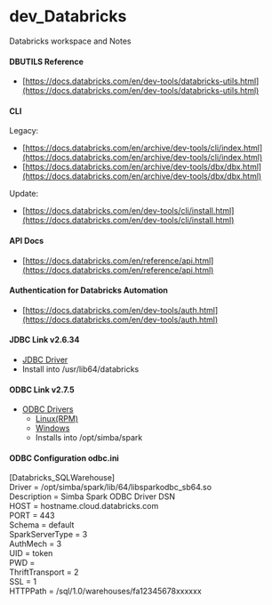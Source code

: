 # dev_Databricks
Databricks workspace and Notes


#### DBUTILS Reference
- [https://docs.databricks.com/en/dev-tools/databricks-utils.html](https://docs.databricks.com/en/dev-tools/databricks-utils.html) <br/>

#### CLI
Legacy: <br/>
- [https://docs.databricks.com/en/archive/dev-tools/cli/index.html](https://docs.databricks.com/en/archive/dev-tools/cli/index.html) <br/>
- [https://docs.databricks.com/en/archive/dev-tools/dbx/dbx.html](https://docs.databricks.com/en/archive/dev-tools/dbx/dbx.html) <br/>

Update: <br/>
- [https://docs.databricks.com/en/dev-tools/cli/install.html](https://docs.databricks.com/en/dev-tools/cli/install.html) <br/>

#### API Docs
- [https://docs.databricks.com/en/reference/api.html](https://docs.databricks.com/en/reference/api.html) <br/>

#### Authentication for Databricks Automation
- [https://docs.databricks.com/en/dev-tools/auth.html](https://docs.databricks.com/en/dev-tools/auth.html) <br/>

#### JDBC Link v2.6.34
- [JDBC Driver](https://databricks-bi-artifacts.s3.us-east-2.amazonaws.com/simbaspark-drivers/jdbc/2.6.34/DatabricksJDBC42-2.6.34.1058.zip) <br/>
- Install into /usr/lib64/databricks <br/>
  
#### ODBC Link v2.7.5
- [ODBC Drivers](https://www.databricks.com/spark/odbc-drivers-download) <br/>
  - [Linux(RPM)](https://databricks-bi-artifacts.s3.us-east-2.amazonaws.com/simbaspark-drivers/odbc/2.7.5/SimbaSparkODBC-2.7.5.1012-LinuxRPM-64bit.zip) <br/>
  - [Windows](https://databricks-bi-artifacts.s3.us-east-2.amazonaws.com/simbaspark-drivers/odbc/2.7.5/SimbaSparkODBC-2.7.5.1012-Windows-64bit.zip) <br/>
  - Installs into /opt/simba/spark <br/>

#### ODBC Configuration odbc.ini 
[Databricks_SQLWarehouse] <br/>
Driver          = /opt/simba/spark/lib/64/libsparkodbc_sb64.so <br/>
Description     = Simba Spark ODBC Driver DSN <br/>
HOST            = hostname.cloud.databricks.com <br/>
PORT            = 443 <br/>
Schema          = default <br/>
SparkServerType = 3 <br/>
AuthMech        = 3 <br/>
UID             = token <br/>
PWD             = <personal-access-token> <br/>
ThriftTransport = 2 <br/>
SSL             = 1 <br/>
HTTPPath        = /sql/1.0/warehouses/fa12345678xxxxxx <br/>

